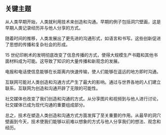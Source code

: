 ## 关键主题

从人类早期开始，人类就利用技术来创造和沟通。早期的例子包括洞穴壁画，这是早期人类记录经历并与他人分享的方式。

随着时间的推移，人类发展出了更先进的沟通形式，如语言和书写。这些创新促进了思想的传播和复杂社会的形成。

15 世纪印刷术的发明彻底改变了信息传播的方式，使得大规模生产书籍和其他书面材料成为可能。这导致了知识的大量传播和新观念的发展。

电报和电话使信息能够在长距离内快速传输，使人们能够在遥远的地方即时沟通。

互联网可能对人类创造和沟通方式产生了最大的影响。通过与世界各地的人们建立联系，互联网为创造和沟通开辟了无限的可能性。

社交媒体也改变了我们创造和沟通的方式。从分享图片和视频到与他人进行讨论，社交媒体已成为现代沟通的重要组成部分。

总之，技术在塑造人类创造和沟通方式方面发挥了至关重要的作用。从最早的洞穴壁画到今天，技术使我们能够以前难以想象的方式与他人分享我们的想法、观念和经历。
